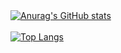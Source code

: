 <div align="left">
    <a href="#">
  <img src="https://github-readme-stats.vercel.app/api?username=Xiyangle&hide=contribs,issues&show_icons=true" alt="Anurag's GitHub stats">
</div>

<br>
    

<div align="left">
  <a href="#">
    <img src="https://github-readme-stats.vercel.app/api/top-langs/?username=Xiyangle&layout=donut" alt="Top Langs">
  </a>
</div>

